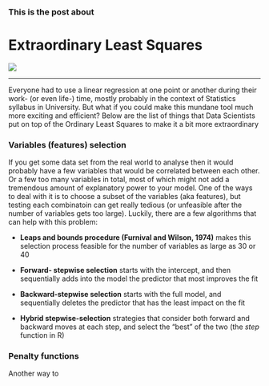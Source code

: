 ### This is the post about
 
# Extraordinary Least Squares


![](https://media.giphy.com/media/Q09lToTa0H3Es/giphy.gif)

****

Everyone had to use a linear regression at one point or another during their work- (or even life-) time, mostly probably in the context of Statistics syllabus in University. But what if you could make this mundane tool much more exciting and efficient? Below are the list of things that Data Scientists put on top of the Ordinary Least Squares to make it a bit more extraordinary

### Variables (features) selection
   If you get some data set from the real world to analyse then it would probably have a few variables that would be correlated between each other. Or a few too many variables in total, most of which might not add a tremendous amount of explanatory power to your model. One of the ways to deal with it is to choose a subset of the variables (aka features), but testing each combinatoin can get really tedious (or unfeasible after the number of variables gets too large). Luckily, there are a few algorithms that can help with this problem: 
   
   + __Leaps and bounds procedure (Furnival and Wilson, 1974)__
   makes this selection process feasible for the number of variables as large as 30 or 40

  
   + __Forward- stepwise selection__
   starts with the intercept, and then sequentially adds into the model the predictor that most improves the fit


   + __Backward-stepwise selection__
   starts with the full model, and sequentially deletes the predictor that has the least impact on the fit
   
   + __Hybrid stepwise-selection__
   strategies that consider both forward and backward moves at each step, and select the “best” of the two (the _step_ function in    R)
   
### Penalty functions
   Another way to 